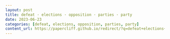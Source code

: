 ```yaml
---
layout: post
title: defeat · elections · opposition · parties · party
date: 2023-06-23
categories: [defeat, elections, opposition, parties, party]
content_url: https://papercliff.github.io/redirect/?q=defeat+elections+opposition+parties+party&tbs=cdr:1,cd_min:6/22/2023,cd_max:6/24/2023
---
```

